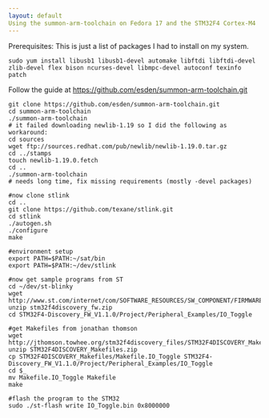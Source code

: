 ```yaml
---
layout: default
Using the summon-arm-toolchain on Fedora 17 and the STM32F4 Cortex-M4
---
```


Prerequisites:
This is just a list of packages I had to install on my system.

    sudo yum install libusb1 libusb1-devel automake libftdi libftdi-devel zlib-devel flex bison ncurses-devel libmpc-devel autoconf texinfo patch


Follow the guide at https://github.com/esden/summon-arm-toolchain.git

    git clone https://github.com/esden/summon-arm-toolchain.git
    cd summon-arm-toolchain
    ./summon-arm-toolchain
    # it failed downloading newlib-1.19 so I did the following as workaround:
    cd sources
    wget ftp://sources.redhat.com/pub/newlib/newlib-1.19.0.tar.gz
    cd ../stamps
    touch newlib-1.19.0.fetch
    cd ..
    ./summon-arm-toolchain
    # needs long time, fix missing requirements (mostly -devel packages)

    #now clone stlink
    cd ..
    git clone https://github.com/texane/stlink.git
    cd stlink
    ./autogen.sh
    ./configure
    make

    #environment setup
    export PATH=$PATH:~/sat/bin
    export PATH=$PATH:~/dev/stlink

    #now get sample programs from ST
    cd ~/dev/st-blinky
    wget http://www.st.com/internet/com/SOFTWARE_RESOURCES/SW_COMPONENT/FIRMWARE/stm32f4discovery_fw.zip
    unzip stm32f4discovery_fw.zip
    cd STM32F4-Discovery_FW_V1.1.0/Project/Peripheral_Examples/IO_Toggle
    
    #get Makefiles from jonathan thomson
    wget http://jthomson.towhee.org/stm32f4discovery_files/STM32F4DISCOVERY_Makefiles.zip
    unzip STM32F4DISCOVERY_Makefiles.zip
    cp STM32F4DISCOVERY_Makefiles/Makefile.IO_Toggle STM32F4-Discovery_FW_V1.1.0/Project/Peripheral_Examples/IO_Toggle
    cd $_
    mv Makefile.IO_Toggle Makefile
    make
    
    #flash the program to the STM32
    sudo ./st-flash write IO_Toggle.bin 0x8000000
